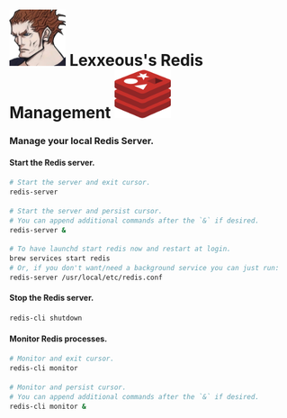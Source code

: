 <!-- Redis Management -->

# <img src="../.pics/Lexxeous/lexx_headshot_clear.png" width="100px"/> Lexxeous's Redis Management <img src="../.pics/Redis/redis_logo.png" width="100"/>
### Manage your local Redis Server.

#### Start the Redis server.
```sh
# Start the server and exit cursor.
redis-server

# Start the server and persist cursor.
# You can append additional commands after the `&` if desired.
redis-server &

# To have launchd start redis now and restart at login.
brew services start redis
# Or, if you don't want/need a background service you can just run:
redis-server /usr/local/etc/redis.conf
```

#### Stop the Redis server.
```sh
redis-cli shutdown
```

#### Monitor Redis processes.
```sh
# Monitor and exit cursor.
redis-cli monitor

# Monitor and persist cursor.
# You can append additional commands after the `&` if desired.
redis-cli monitor &
```
